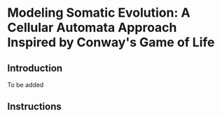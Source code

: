# Modeling Somatic Evolution: A Cellular Automata Approach Inspired by Conway's Game of Life
## Introduction
To be added
## Instructions
